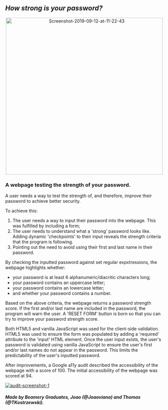 ## *How strong is your password?*
<p align="center">
  <a href="https://ibb.co/KLPszZK"><img src="https://i.ibb.co/CMc9sdP/Screenshot-2019-09-12-at-11-22-43.png" alt="Screenshot-2019-09-12-at-11-22-43" border="0" width=500 align="center"></a>
</p>

### A webpage testing the strength of your password.

A user needs a way to test the strength of, and therefore, improve their password to achieve better security.

To achieve this:
1. The user needs a way to input their password into the webpage. This was fulfilled by including a form;
2. The user needs to understand what a 'strong' password looks like. Adding dynamic 'checkpoints' to their input reveals the strength criteria that the program is following. 
3. Pointing out the need to avoid using their first and last name in their password. 

By checking the inputted password against set regular expxtressions, the webpage highlights whether:

* your password is at least 6 alphanumeric/diacritic characters long;
* your password contains an uppercase letter;
* your password contains an lowercase letter;
* and whether your password contains a number.


Based on the above criteria, the webpage returns a password strength score. If the first and/or last name are included in the password, the program will warn the user. 
A 'RESET FORM' button is born so that you can try to improve your password strength score.

Both HTML5 and vanilla JavaScript was used for the client-side validation. HTML5 was used to ensure the form was populated by adding a 'required' attribute to the 'input' HTML element. Once the user input exists, the user's password is validated using vanilla JavaScript to ensure the user's first and/or last names do not appear in the password. This limits the predictability of the user's inputted password.

After improvements, a Google a11y audit described the accessibility of the webpage with a score of 100. The initial accessibility of the webpage was scored at 94.

<a href="https://ibb.co/TwvFH4W"><img src="https://i.ibb.co/RgvVC3j/audit-screenshot-1.png" alt="audit-screenshot-1" border="0"></a>




##### Made by Beamery Graduates, Joao (@Joaoviana) and Thomas (@TKostrzewski).
